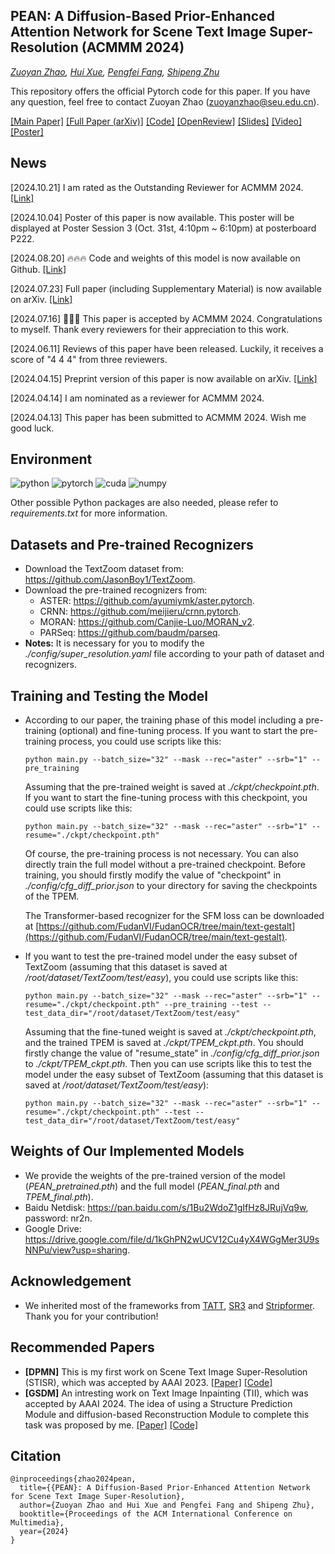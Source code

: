 ## PEAN: A Diffusion-Based Prior-Enhanced Attention Network for Scene Text Image Super-Resolution (ACMMM 2024)

*[Zuoyan Zhao](http://palm.seu.edu.cn/homepage/zhaozuoyan/index.html), [Hui Xue](http://palm.seu.edu.cn/hxue/), [Pengfei Fang](https://fpfcjdsg.github.io/), [Shipeng Zhu](http://palm.seu.edu.cn/homepage/zhushipeng/demo/index.html)*

This repository offers the official Pytorch code for this paper. If you have any question, feel free to contact Zuoyan Zhao ([zuoyanzhao@seu.edu.cn](mailto:zuoyanzhao@seu.edu.cn)).

[[Main Paper]](https://doi.org/10.1145/3664647.3680974)    [[Full Paper (arXiv)]](https://arxiv.org/abs/2311.17955)   [[Code]](https://github.com/jdfxzzy/PEAN)    [[OpenReview]](https://openreview.net/forum?id=IxSKhO7ed6)    [[Slides]](https://github.com/jdfxzzy/PEAN/releases/download/assets/slides_MM24_PEAN.pdf)    [[Video]](https://github.com/jdfxzzy/PEAN/releases/download/assets/video_MM24_PEAN.mp4)     [[Poster]](https://github.com/jdfxzzy/PEAN/releases/download/assets/poster_MM24_PEAN.pdf)

## News

[2024.10.21] I am rated as the Outstanding Reviewer for ACMMM 2024. [[Link]](https://2024.acmmm.org/outstanding-ac-reviewer)

[2024.10.04] Poster of this paper is now available. This poster will be displayed at Poster Session 3 (Oct. 31st, 4:10pm ~ 6:10pm) at posterboard P222.

[2024.08.20] 🔥🔥🔥 Code and weights of this model is now available on Github. [[Link]](https://github.com/jdfxzzy/PEAN)

[2024.07.23] Full paper (including Supplementary Material) is now available on arXiv. [[Link]](https://arxiv.org/abs/2311.17955)

[2024.07.16] 🎉🎉🎉 This paper is accepted by ACMMM 2024. Congratulations to myself. Thank every reviewers for their appreciation to this work.

[2024.06.11] Reviews of this paper have been released. Luckily, it receives a score of "4 4 4" from three reviewers.

[2024.04.15] Preprint version of this paper is now available on arXiv. [[Link]](https://arxiv.org/abs/2311.17955)

[2024.04.14] I am nominated as a reviewer for ACMMM 2024. 

[2024.04.13] This paper has been submitted to ACMMM 2024. Wish me good luck.

## Environment

![python](https://img.shields.io/badge/Python-v3.6-green.svg?style=plastic)  ![pytorch](https://img.shields.io/badge/Pytorch-v1.10-green.svg?style=plastic)  ![cuda](https://img.shields.io/badge/Cuda-v11.3-green.svg?style=plastic)  ![numpy](https://img.shields.io/badge/Numpy-v1.19-green.svg?style=plastic)

Other possible Python packages are also needed, please refer to *requirements.txt* for more information.

## Datasets and Pre-trained Recognizers

- Download the TextZoom dataset from: https://github.com/JasonBoy1/TextZoom.
- Download the pre-trained recognizers from:
  - ASTER: https://github.com/ayumiymk/aster.pytorch.
  - CRNN: https://github.com/meijieru/crnn.pytorch.
  - MORAN: https://github.com/Canjie-Luo/MORAN_v2.
  - PARSeq: https://github.com/baudm/parseq.
- **Notes:** It is necessary for you to modify the *./config/super_resolution.yaml* file according to your path of dataset and recognizers.

## Training and Testing the Model

- According to our paper, the training phase of this model including a pre-training (optional) and fine-tuning process. If you want to start the pre-training process, you could use scripts like this: 

  ```shell
  python main.py --batch_size="32" --mask --rec="aster" --srb="1" --pre_training
  ```

  Assuming that the pre-trained weight is saved at *./ckpt/checkpoint.pth*. If you want to start the fine-tuning process with this checkpoint, you could use scripts like this:

  ```shell
  python main.py --batch_size="32" --mask --rec="aster" --srb="1" --resume="./ckpt/checkpoint.pth"
  ```

  Of course, the pre-training process is not necessary. You can also directly train the full model without a pre-trained checkpoint. Before training, you should firstly modify the value of "checkpoint" in *./config/cfg_diff_prior.json* to your directory for saving the checkpoints of the TPEM.

  The Transformer-based recognizer for the SFM loss can be downloaded at [https://github.com/FudanVI/FudanOCR/tree/main/text-gestalt](https://github.com/FudanVI/FudanOCR/tree/main/text-gestalt).

- If you want to test the pre-trained model under the easy subset of TextZoom (assuming that this dataset is saved at */root/dataset/TextZoom/test/easy*), you could use scripts like this: 

  ```shell
  python main.py --batch_size="32" --mask --rec="aster" --srb="1" --resume="./ckpt/checkpoint.pth" --pre_training --test --test_data_dir="/root/dataset/TextZoom/test/easy"
  ```

  Assuming that the fine-tuned weight is saved at *./ckpt/checkpoint.pth*, and the trained TPEM is saved at *./ckpt/TPEM_ckpt.pth*. You should firstly change the value of "resume_state" in *./config/cfg_diff_prior.json* to *./ckpt/TPEM_ckpt.pth*. Then you can use scripts like this to test the model under the easy subset of TextZoom (assuming that this dataset is saved at */root/dataset/TextZoom/test/easy*):
  
  ```shell
  python main.py --batch_size="32" --mask --rec="aster" --srb="1" --resume="./ckpt/checkpoint.pth" --test --test_data_dir="/root/dataset/TextZoom/test/easy"
  ```

## Weights of Our Implemented Models

- We provide the weights of the pre-trained version of the model (*PEAN_pretrained.pth*) and the full model (*PEAN_final.pth* and *TPEM_final.pth*).
- Baidu Netdisk: https://pan.baidu.com/s/1Bu2WdoZ1gIfHz8JRujVq9w, password: nr2n.
- Google Drive: https://drive.google.com/file/d/1kGhPN2wUCV12Cu4yX4WGgMer3U9sNNPu/view?usp=sharing.

## Acknowledgement

- We inherited most of the frameworks from [TATT](https://github.com/mjq11302010044/TATT), [SR3](https://github.com/Janspiry/Image-Super-Resolution-via-Iterative-Refinement) and [Stripformer](https://github.com/pp00704831/Stripformer). Thank you for your contribution!

## Recommended Papers

- **[DPMN]** This is my first work on Scene Text Image Super-Resolution (STISR), which was accepted by AAAI 2023. [[Paper]](https://arxiv.org/abs/2302.10414) [[Code]](https://github.com/jdfxzzy/DPMN)
- **[GSDM]** An intresting work on Text Image Inpainting (TII), which was accepted by AAAI 2024. The idea of using a Structure Prediction Module and diffusion-based Reconstruction Module to complete this task was proposed by me. [[Paper]](https://arxiv.org/abs/[2401.14832](https://arxiv.org/abs/2401.14832)[) [[Code]](https://github.com/blackprotoss/GSDM)

## Citation

```
@inproceedings{zhao2024pean,
  title={{PEAN}: A Diffusion-Based Prior-Enhanced Attention Network for Scene Text Image Super-Resolution},
  author={Zuoyan Zhao and Hui Xue and Pengfei Fang and Shipeng Zhu},
  booktitle={Proceedings of the ACM International Conference on Multimedia},
  year={2024}
}
```
